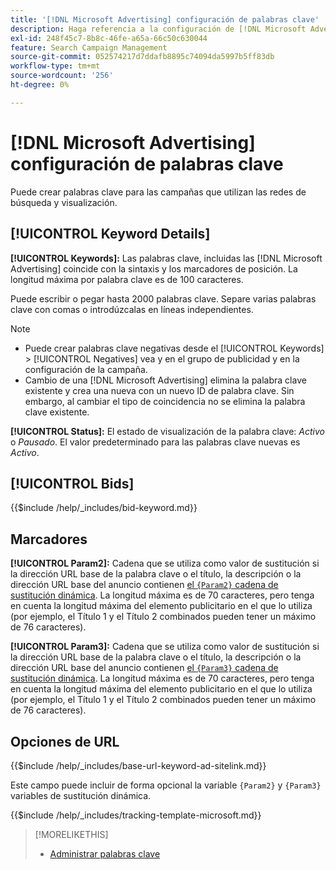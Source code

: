 ```yaml
---
title: '[!DNL Microsoft Advertising] configuración de palabras clave'
description: Haga referencia a la configuración de [!DNL Microsoft Advertising] Palabras clave.
exl-id: 248f45c7-8b8c-46fe-a65a-66c50c630044
feature: Search Campaign Management
source-git-commit: 052574217d7ddafb8895c74094da5997b5ff83db
workflow-type: tm+mt
source-wordcount: '256'
ht-degree: 0%

---
```


# [!DNL Microsoft Advertising] configuración de palabras clave

Puede crear palabras clave para las campañas que utilizan las redes de búsqueda y visualización.

## [!UICONTROL Keyword Details]

**[!UICONTROL Keywords]:** Las palabras clave, incluidas las [!DNL Microsoft Advertising] coincide con la sintaxis y los marcadores de posición. La longitud máxima por palabra clave es de 100 caracteres.

Puede escribir o pegar hasta 2000 palabras clave. Separe varias palabras clave con comas o introdúzcalas en líneas independientes.

>[!NOTE]
>
>* Puede crear palabras clave negativas desde el [!UICONTROL Keywords] > [!UICONTROL Negatives] vea y en el grupo de publicidad y en la configuración de la campaña.
>* Cambio de una [!DNL Microsoft Advertising] elimina la palabra clave existente y crea una nueva con un nuevo ID de palabra clave. Sin embargo, al cambiar el tipo de coincidencia no se elimina la palabra clave existente.

**[!UICONTROL Status]:** El estado de visualización de la palabra clave: *Activo* o *Pausado*. El valor predeterminado para las palabras clave nuevas es *Activo*.

## [!UICONTROL Bids]

<!-- **[!UICONTROL Bid]:** -->

{{$include /help/_includes/bid-keyword.md}}

## Marcadores

**[!UICONTROL Param2]:** Cadena que se utiliza como valor de sustitución si la dirección URL base de la palabra clave o el título, la descripción o la dirección URL base del anuncio contienen [el `{Param2}` cadena de sustitución dinámica](https://help.bingads.microsoft.com/#apex/3/en/53079/0). La longitud máxima es de 70 caracteres, pero tenga en cuenta la longitud máxima del elemento publicitario en el que lo utiliza (por ejemplo, el Título 1 y el Título 2 combinados pueden tener un máximo de 76 caracteres).

**[!UICONTROL Param3]:** Cadena que se utiliza como valor de sustitución si la dirección URL base de la palabra clave o el título, la descripción o la dirección URL base del anuncio contienen [el `{Param3}` cadena de sustitución dinámica](https://help.bingads.microsoft.com/#apex/3/en/53079/0). La longitud máxima es de 70 caracteres, pero tenga en cuenta la longitud máxima del elemento publicitario en el que lo utiliza (por ejemplo, el Título 1 y el Título 2 combinados pueden tener un máximo de 76 caracteres).

## Opciones de URL

<!-- **[!UICONTROL Base URl]:** -->

{{$include /help/_includes/base-url-keyword-ad-sitelink.md}}

Este campo puede incluir de forma opcional la variable `{Param2}` y `{Param3}` variables de sustitución dinámica.

<!-- **[!UICONTROL Tracking Template]:** -->

{{$include /help/_includes/tracking-template-microsoft.md}}

>[!MORELIKETHIS]
>
>* [Administrar palabras clave](/help/search-social-commerce/campaign-management/campaigns/keyword-manage.md)
